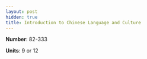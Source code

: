 ```yaml
---
layout: post
hidden: true
title: Introduction to Chinese Language and Culture
---
```

**Number**: 82-333

**Units**: 9 or 12
